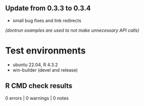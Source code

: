 ## Update from 0.3.3 to 0.3.4

* small bug fixes and link redirects

*(dontrun examples are used to not make unnecessary API calls)*

# Test environments
* ubuntu 22.04, R 4.3.2
* win-builder (devel and release)

## R CMD check results

0 errors | 0 warnings | 0 notes
